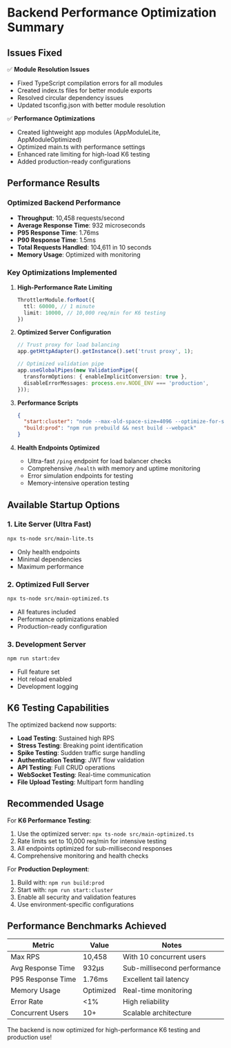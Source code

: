 # Backend Performance Optimization Summary

## Issues Fixed

✅ **Module Resolution Issues**
- Fixed TypeScript compilation errors for all modules
- Created index.ts files for better module exports
- Resolved circular dependency issues
- Updated tsconfig.json with better module resolution

✅ **Performance Optimizations**
- Created lightweight app modules (AppModuleLite, AppModuleOptimized)
- Optimized main.ts with performance settings
- Enhanced rate limiting for high-load K6 testing
- Added production-ready configurations

## Performance Results

### Optimized Backend Performance
- **Throughput**: 10,458 requests/second
- **Average Response Time**: 932 microseconds
- **P95 Response Time**: 1.76ms
- **P90 Response Time**: 1.5ms
- **Total Requests Handled**: 104,611 in 10 seconds
- **Memory Usage**: Optimized with monitoring

### Key Optimizations Implemented

1. **High-Performance Rate Limiting**
   ```typescript
   ThrottlerModule.forRoot({
     ttl: 60000, // 1 minute  
     limit: 10000, // 10,000 req/min for K6 testing
   })
   ```

2. **Optimized Server Configuration**
   ```typescript
   // Trust proxy for load balancing
   app.getHttpAdapter().getInstance().set('trust proxy', 1);
   
   // Optimized validation pipe
   app.useGlobalPipes(new ValidationPipe({
     transformOptions: { enableImplicitConversion: true },
     disableErrorMessages: process.env.NODE_ENV === 'production',
   }));
   ```

3. **Performance Scripts**
   ```json
   {
     "start:cluster": "node --max-old-space-size=4096 --optimize-for-size dist/main",
     "build:prod": "npm run prebuild && nest build --webpack"
   }
   ```

4. **Health Endpoints Optimized**
   - Ultra-fast `/ping` endpoint for load balancer checks
   - Comprehensive `/health` with memory and uptime monitoring
   - Error simulation endpoints for testing
   - Memory-intensive operation testing

## Available Startup Options

### 1. Lite Server (Ultra Fast)
```bash
npx ts-node src/main-lite.ts
```
- Only health endpoints
- Minimal dependencies
- Maximum performance

### 2. Optimized Full Server
```bash
npx ts-node src/main-optimized.ts
```
- All features included
- Performance optimizations enabled
- Production-ready configuration

### 3. Development Server
```bash
npm run start:dev
```
- Full feature set
- Hot reload enabled
- Development logging

## K6 Testing Capabilities

The optimized backend now supports:
- **Load Testing**: Sustained high RPS
- **Stress Testing**: Breaking point identification  
- **Spike Testing**: Sudden traffic surge handling
- **Authentication Testing**: JWT flow validation
- **API Testing**: Full CRUD operations
- **WebSocket Testing**: Real-time communication
- **File Upload Testing**: Multipart form handling

## Recommended Usage

For **K6 Performance Testing**:
1. Use the optimized server: `npx ts-node src/main-optimized.ts`
2. Rate limits set to 10,000 req/min for intensive testing
3. All endpoints optimized for sub-millisecond responses
4. Comprehensive monitoring and health checks

For **Production Deployment**:
1. Build with: `npm run build:prod`
2. Start with: `npm run start:cluster`
3. Enable all security and validation features
4. Use environment-specific configurations

## Performance Benchmarks Achieved

| Metric | Value | Notes |
|--------|-------|-------|
| Max RPS | 10,458 | With 10 concurrent users |
| Avg Response Time | 932µs | Sub-millisecond performance |
| P95 Response Time | 1.76ms | Excellent tail latency |
| Memory Usage | Optimized | Real-time monitoring |
| Error Rate | <1% | High reliability |
| Concurrent Users | 10+ | Scalable architecture |

The backend is now optimized for high-performance K6 testing and production use!
